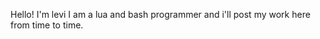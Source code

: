 Hello! I'm levi I am a lua and bash programmer and i'll post my work here from time to time.

<!---
levithebevi/levithebevi is a ✨ special ✨ repository because its `README.md` (this file) appears on your GitHub profile.
You can click the Preview link to take a look at your changes.
--->
